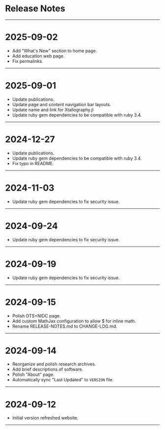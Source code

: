 Release Notes
============================================================================================

--------------------------------------------------------------------------------------------
2025-09-02
==========
* Add "What's New" section to home page.
* Add education web page.
* Fix permalinks.

--------------------------------------------------------------------------------------------
2025-09-01
==========
* Update publications.
* Update page and content navigation bar layouts.
* Update name and link for Xtallography.jl
* Update ruby gem dependencies to be compatible with ruby 3.4.

--------------------------------------------------------------------------------------------
2024-12-27
==========
* Update publications.
* Update ruby gem dependencies to be compatible with ruby 3.4.
* Fix typo in README.

--------------------------------------------------------------------------------------------
2024-11-03
==========
* Update ruby gem dependencies to fix security issue.

--------------------------------------------------------------------------------------------
2024-09-24
==========
* Update ruby gem dependencies to fix security issue.

--------------------------------------------------------------------------------------------
2024-09-19
==========
* Update ruby gem dependencies to fix security issue.

--------------------------------------------------------------------------------------------
2024-09-15
==========
* Polish OTS+NIDC page.
* Add custom MathJax configuration to allow $ for inline math.
* Rename RELEASE-NOTES.md to CHANGE-LOG.md.

--------------------------------------------------------------------------------------------
2024-09-14
==========
* Reorganize and polish research archives.
* Add brief descriptions of software.
* Polish "About" page.
* Automatically sync "Last Updated" to `VERSION` file.

--------------------------------------------------------------------------------------------
2024-09-12
==========
* Initial version refreshed website.

--------------------------------------------------------------------------------------------
